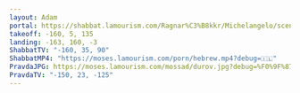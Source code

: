 ```yaml
---
layout: Adam
portal: https://shabbat.lamourism.com/Ragnar%C3%B8kkr/Michelangelo/scene.gltf
takeoff: -160, 5, 135
landing: -163, 160, -3
ShabbatTV: "-160, 35, 90"
ShabbatMP4: "https://moses.lamourism.com/porn/hebrew.mp4?debug=🇮🇱"
PravdaJPG: https://moses.lamourism.com/mossad/durov.jpg?debug=%F0%9F%87%B5%F0%9F%87%B8
PravdaTV: "-150, 23, -125"
---
```


